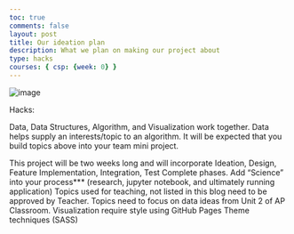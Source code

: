 ```yaml
---
toc: true
comments: false
layout: post
title: Our ideation plan
description: What we plan on making our project about
type: hacks
courses: { csp: {week: 0} }
---
```


![image](https://github.com/Chrissiez/cats-pages/assets/142523190/f499f2b4-f538-47b3-ad3a-afb1e615a06d)



Hacks:

Data, Data Structures, Algorithm, and Visualization work together. Data helps supply an interests/topic to an algorithm. It will be expected that you build topics above into your team mini project.

This project will be two weeks long and will incorporate Ideation, Design, Feature Implementation, Integration, Test Complete phases.
Add “Science” into your process*** (research, jupyter notebook, and ultimately running application)
Topics used for teaching, not listed in this blog need to be approved by Teacher.
Topics need to focus on data ideas from Unit 2 of AP Classroom.
Visualization require style using GitHub Pages Theme techniques (SASS)

